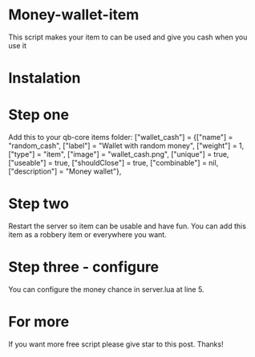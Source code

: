 # Money-wallet-item
This script makes your item to can be used and give you cash when you use it


# Instalation
# Step one
Add this to your qb-core items folder:
["wallet_cash"] = {["name"] = "random_cash", ["label"] = "Wallet with random money", ["weight"] = 1, ["type"] = "item", ["image"] = "wallet_cash.png", ["unique"] = true, ["useable"] = true, ["shouldClose"] = true, ["combinable"] = nil, ["description"] = "Money wallet"},

# Step two
Restart the server so item can be usable and have fun. You can add this item as a robbery item or everywhere you want.

# Step three - configure
You can configure the money chance in server.lua at line 5.

# For more
If you want more free script please give star to this post. Thanks!
